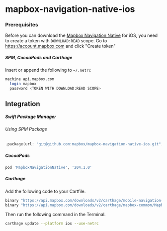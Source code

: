 # mapbox-navigation-native-ios

### Prerequisites

Before you can download the [Mapbox Navigation Native](https://github.com/mapbox/mapbox-navigation-native) for iOS, you need to create a token with `DOWNLOAD:READ` scope.
Go to https://account.mapbox.com and click "Create token"

##### SPM, CocoaPods and Carthage
Insert or append the following to `~/.netrc`

```bash
machine api.mapbox.com
  login mapbox
  password <TOKEN WITH DOWNLOAD:READ SCOPE>
```

## Integration

##### Swift Package Manager

###### Using SPM Package

```swift
.package(url: "git@github.com:mapbox/mapbox-navigation-native-ios.git", from: "204.1.0"),
```

##### CocoaPods

```ruby
pod 'MapboxNavigationNative', '204.1.0'
```

##### Carthage

Add the following code to your Cartfile.

```bash
binary "https://api.mapbox.com/downloads/v2/carthage/mobile-navigation-native/MapboxNavigationNative.json" == 204.1.0
binary "https://api.mapbox.com/downloads/v2/carthage/mapbox-common/MapboxCommon-ios.json" == 23.9.0
```

Then run the following command in the Terminal.
```bash
carthage update --platform ios --use-netrc
```
